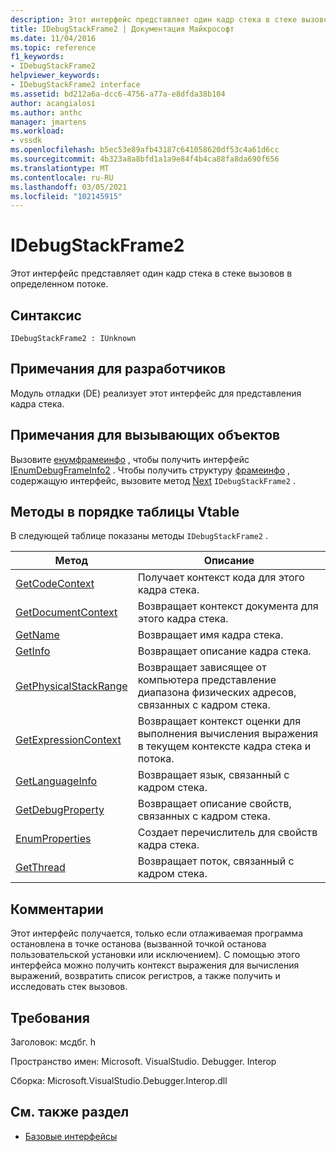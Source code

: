 ```yaml
---
description: Этот интерфейс представляет один кадр стека в стеке вызовов в определенном потоке.
title: IDebugStackFrame2 | Документация Майкрософт
ms.date: 11/04/2016
ms.topic: reference
f1_keywords:
- IDebugStackFrame2
helpviewer_keywords:
- IDebugStackFrame2 interface
ms.assetid: bd212a6a-dcc6-4756-a77a-e8dfda38b104
author: acangialosi
ms.author: anthc
manager: jmartens
ms.workload:
- vssdk
ms.openlocfilehash: b5ec53e89afb43187c641058620df53c4a61d6cc
ms.sourcegitcommit: 4b323a8a8bfd1a1a9e84f4b4ca88fa8da690f656
ms.translationtype: MT
ms.contentlocale: ru-RU
ms.lasthandoff: 03/05/2021
ms.locfileid: "102145915"
---
```

# <a name="idebugstackframe2"></a>IDebugStackFrame2
Этот интерфейс представляет один кадр стека в стеке вызовов в определенном потоке.

## <a name="syntax"></a>Синтаксис

```
IDebugStackFrame2 : IUnknown
```

## <a name="notes-for-implementers"></a>Примечания для разработчиков
 Модуль отладки (DE) реализует этот интерфейс для представления кадра стека.

## <a name="notes-for-callers"></a>Примечания для вызывающих объектов
 Вызовите [енумфрамеинфо](../../../extensibility/debugger/reference/idebugthread2-enumframeinfo.md) , чтобы получить интерфейс [IEnumDebugFrameInfo2](../../../extensibility/debugger/reference/ienumdebugframeinfo2.md) . Чтобы получить структуру [фрамеинфо](../../../extensibility/debugger/reference/frameinfo.md) , содержащую интерфейс, вызовите метод [Next](../../../extensibility/debugger/reference/ienumdebugframeinfo2-next.md) `IDebugStackFrame2` .

## <a name="methods-in-vtable-order"></a>Методы в порядке таблицы Vtable
 В следующей таблице показаны методы `IDebugStackFrame2` .

|Метод|Описание|
|------------|-----------------|
|[GetCodeContext](../../../extensibility/debugger/reference/idebugstackframe2-getcodecontext.md)|Получает контекст кода для этого кадра стека.|
|[GetDocumentContext](../../../extensibility/debugger/reference/idebugstackframe2-getdocumentcontext.md)|Возвращает контекст документа для этого кадра стека.|
|[GetName](../../../extensibility/debugger/reference/idebugstackframe2-getname.md)|Возвращает имя кадра стека.|
|[GetInfo](../../../extensibility/debugger/reference/idebugstackframe2-getinfo.md)|Возвращает описание кадра стека.|
|[GetPhysicalStackRange](../../../extensibility/debugger/reference/idebugstackframe2-getphysicalstackrange.md)|Возвращает зависящее от компьютера представление диапазона физических адресов, связанных с кадром стека.|
|[GetExpressionContext](../../../extensibility/debugger/reference/idebugstackframe2-getexpressioncontext.md)|Возвращает контекст оценки для выполнения вычисления выражения в текущем контексте кадра стека и потока.|
|[GetLanguageInfo](../../../extensibility/debugger/reference/idebugstackframe2-getlanguageinfo.md)|Возвращает язык, связанный с кадром стека.|
|[GetDebugProperty](../../../extensibility/debugger/reference/idebugstackframe2-getdebugproperty.md)|Возвращает описание свойств, связанных с кадром стека.|
|[EnumProperties](../../../extensibility/debugger/reference/idebugstackframe2-enumproperties.md)|Создает перечислитель для свойств кадра стека.|
|[GetThread](../../../extensibility/debugger/reference/idebugstackframe2-getthread.md)|Возвращает поток, связанный с кадром стека.|

## <a name="remarks"></a>Комментарии
 Этот интерфейс получается, только если отлаживаемая программа остановлена в точке останова (вызванной точкой останова пользовательской установки или исключением). С помощью этого интерфейса можно получить контекст выражения для вычисления выражений, возвратить список регистров, а также получить и исследовать стек вызовов.

## <a name="requirements"></a>Требования
 Заголовок: мсдбг. h

 Пространство имен: Microsoft. VisualStudio. Debugger. Interop

 Сборка: Microsoft.VisualStudio.Debugger.Interop.dll

## <a name="see-also"></a>См. также раздел
- [Базовые интерфейсы](../../../extensibility/debugger/reference/core-interfaces.md)
